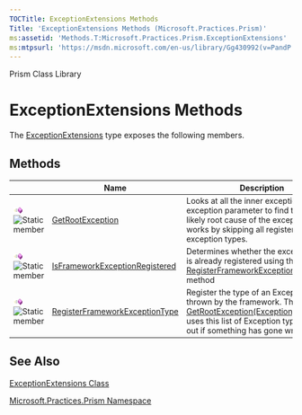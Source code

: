 ```yaml
---
TOCTitle: ExceptionExtensions Methods
Title: 'ExceptionExtensions Methods (Microsoft.Practices.Prism)'
ms:assetid: 'Methods.T:Microsoft.Practices.Prism.ExceptionExtensions'
ms:mtpsurl: 'https://msdn.microsoft.com/en-us/library/Gg430992(v=PandP.50)'
---
```


Prism Class Library

ExceptionExtensions Methods
===========================

The [ExceptionExtensions](https://msdn.microsoft.com/en-us/library/microsoft.practices.prism.exceptionextensions(v=pandp.50)) type exposes the following members.

Methods
-------

<table>

<thead>
<tr class="header">
<th> </th>
<th>Name</th>
<th>Description</th>
</tr>
</thead>
<tbody>
<tr class="odd">
<td><img src="images/public-method.gif" title="Public method" /><img src="https://msdn.microsoft.com/en-us/Gg430992.static(en-us,PandP.50).gif" title="Static member" /></td>
<td><a href="https://msdn.microsoft.com/library/microsoft.practices.prism.exceptionextensions.getrootexception(system.exception)">GetRootException</a></td>
<td><div class="summary">
Looks at all the inner exceptions of the exception parameter to find the most likely root cause of the exception. This works by skipping all registered exception types.
</div></td>
</tr>
<tr class="even">
<td><img src="images/public-method.gif" title="Public method" /><img src="https://msdn.microsoft.com/en-us/Gg430992.static(en-us,PandP.50).gif" title="Static member" /></td>
<td><a href="https://msdn.microsoft.com/library/microsoft.practices.prism.exceptionextensions.isframeworkexceptionregistered(system.type)">IsFrameworkExceptionRegistered</a></td>
<td><div class="summary">
Determines whether the exception type is already registered using the <a href="https://msdn.microsoft.com/library/microsoft.practices.prism.exceptionextensions.registerframeworkexceptiontype(system.type)">RegisterFrameworkExceptionType(Type)</a> method
</div></td>
</tr>
<tr class="odd">
<td><img src="images/public-method.gif" title="Public method" /><img src="https://msdn.microsoft.com/en-us/Gg430992.static(en-us,PandP.50).gif" title="Static member" /></td>
<td><a href="https://msdn.microsoft.com/library/microsoft.practices.prism.exceptionextensions.registerframeworkexceptiontype(system.type)">RegisterFrameworkExceptionType</a></td>
<td><div class="summary">
Register the type of an Exception that is thrown by the framework. The <a href="https://msdn.microsoft.com/library/microsoft.practices.prism.exceptionextensions.getrootexception(system.exception)">GetRootException(Exception)</a> method uses this list of Exception types to find out if something has gone wrong.
</div></td>
</tr>
</tbody>
</table>

See Also
--------


[ExceptionExtensions Class](https://msdn.microsoft.com/en-us/library/microsoft.practices.prism.exceptionextensions(v=pandp.50))

[Microsoft.Practices.Prism Namespace](https://msdn.microsoft.com/en-us/library/microsoft.practices.prism(v=pandp.50))
